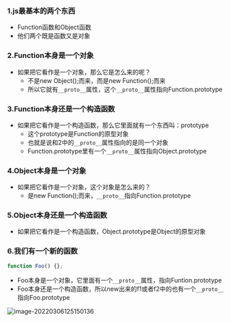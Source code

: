 ### 1.js最基本的两个东西

- Function函数和Object函数
- 他们两个既是函数又是对象

### 2.Function本身是一个对象

- 如果把它看作是一个对象，那么它是怎么来的呢？
  - 不是new Object();而来，而是new Function();而来
  - 所以它就有`__proto__`属性，这个`__proto__`属性指向Function.prototype

### 3.Function本身还是一个构造函数

- 如果把它看作是一个构造函数，那么它里面就有一个东西叫：prototype
  - 这个prototype是Function的原型对象
  - 也就是说和2中的`__proto__`属性指向的是同一个对象
  - Function.prototype里有一个`__proto__`属性指向Object.prototype

### 4.Object本身是一个对象

- 如果把它看作是一个对象，这个对象是怎么来的？
  - 是new Function();而来，`__proto__`指向Function.prototype

### 5.Object本身还是一个构造函数

- 如果把它看作是一个构造函数，Object.prototype是Object的原型对象

### 6.我们有一个新的函数

```js
function Foo() {};
```

- Foo本身是一个对象，它里面有一个`__proto__`属性，指向Funtion.prototype
- Foo本身还是一个构造函数，所以new出来的f1或者f2中的也有一个`__proto__`指向Foo.prototype

![image-20220306125150136](https://s2.loli.net/2022/03/06/EAWZsXYVxuq8NMa.png)


